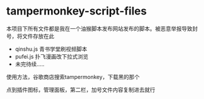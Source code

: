 # tampermonkey-script-files

本项目下所有文件都是我在一个油猴脚本发布网站发布的脚本。被恶意举报导致封号，将文件存放在此

- qinshu.js    青书学堂刷视频脚本
- pufei.js    扑飞漫画改下拉式浏览
- 未完待续.....

使用方法，谷歌商店搜索tampermonkey，下载黑的那个

点到插件图标，管理面板，第二栏，加号文件内容复制进去就行

